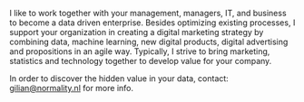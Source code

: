 I like to work together with your management, managers, IT, and business to become a data driven enterprise. Besides optimizing existing processes, I support your organization in creating a digital marketing strategy by combining data, machine learning, new digital products, digital advertising and propositions in an agile way. Typically, I strive to bring marketing, statistics and technology together to develop value for your company.

In order to discover the hidden value in your data, contact: gilian@normality.nl for more info.
